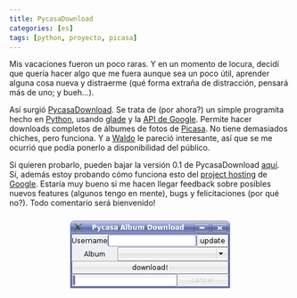 ```yaml
---
title: PycasaDownload
categories: [es]
tags: [python, proyecto, picasa]
---
```

Mis vacaciones fueron un poco raras. Y en un momento de locura, decidí que quería hacer algo que me fuera aunque sea un poco útil, aprender alguna cosa nueva y distraerme (qué forma extraña de distracción, pensará más de uno; y bueh&#8230;).

Así surgió <a href="http://code.google.com/p/pycasa-download/" target="_blank">PycasaDownload</a>. Se trata de (por ahora?) un simple programita hecho en <a href="http://python.org/" target="_blank">Python</a>, usando <a href="http://glade.gnome.org/" target="_blank">glade</a> y la <a href="http://code.google.com/more/#label=DataAPIs&product=gdata" target="_blank">API de Google</a>. Permite hacer downloads completos de álbumes de fotos de <a href="http://picasaweb.google.com/" target="_blank">Picasa</a>. No tiene demasiados chiches, pero funciona. Y a <a href="http://walter.alini.com.ar/blog" target="_blank">Waldo</a> le pareció interesante, así que se me ocurrió que podía ponerlo a disponibilidad del público.

Si quieren probarlo, pueden bajar la versión 0.1 de PycasaDownload <a href="http://code.google.com/p/pycasa-download/downloads/list" target="_blank">aquí</a>. Sí, además estoy probando cómo funciona esto del <a href="http://code.google.com/hosting/" target="_blank">project hosting</a> de <a href="http://www.google.com" target="_blank">Google</a>. Estaría muy bueno si me hacen llegar feedback sobre posibles nuevos features (algunos tengo en mente), bugs y felicitaciones (por qué no?). Todo comentario será bienvenido!

<p style="text-align: center">
  <img src="/images/2008/02/pycasa.png" alt="PycasaDownload" border="0" vspace="10" />
</p>
